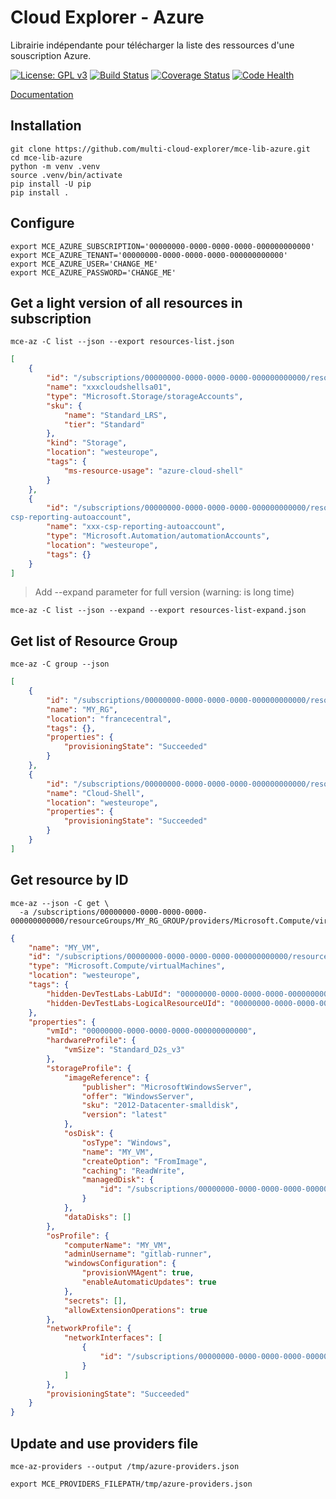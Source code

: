 # Cloud Explorer - Azure

Librairie indépendante pour télécharger la liste des ressources d'une souscription Azure.

[![License: GPL v3](https://img.shields.io/badge/License-GPLv3-blue.svg)](https://www.gnu.org/licenses/gpl-3.0)
[![Build Status](https://travis-ci.org/multi-cloud-explorer/mce-lib-azure.svg)](https://travis-ci.org/multi-cloud-explorer/mce-lib-azure)
[![Coverage Status](https://coveralls.io/repos/multi-cloud-explorer/mce-lib-azure/badge.svg?branch=master&service=github)](https://coveralls.io/github/multi-cloud-explorer/mce-lib-azure?branch=master)
[![Code Health](https://landscape.io/github/multi-cloud-explorer/mce-lib-azure/master/landscape.svg?style=flat)](https://landscape.io/github/multi-cloud-explorer/mce-lib-azure/master)

[Documentation](https://multi-cloud-explorer.readthedocs.org)

## Installation

```shell
git clone https://github.com/multi-cloud-explorer/mce-lib-azure.git
cd mce-lib-azure
python -m venv .venv
source .venv/bin/activate
pip install -U pip
pip install .
```

## Configure

```shell
export MCE_AZURE_SUBSCRIPTION='00000000-0000-0000-0000-000000000000'    
export MCE_AZURE_TENANT='00000000-0000-0000-0000-000000000000'
export MCE_AZURE_USER='CHANGE_ME'
export MCE_AZURE_PASSWORD='CHANGE_ME'
```

## Get a light version of all resources in subscription

```shell
mce-az -C list --json --export resources-list.json
```

```json
[
    {
        "id": "/subscriptions/00000000-0000-0000-0000-000000000000/resourceGroups/Cloud-Shell/providers/Microsoft.Storage/storageAccounts/xxxcloudshellsa01",
        "name": "xxxcloudshellsa01",
        "type": "Microsoft.Storage/storageAccounts",
        "sku": {
            "name": "Standard_LRS",
            "tier": "Standard"
        },
        "kind": "Storage",
        "location": "westeurope",
        "tags": {
            "ms-resource-usage": "azure-cloud-shell"
        }
    },
    {
        "id": "/subscriptions/00000000-0000-0000-0000-000000000000/resourceGroups/xxx-CSP-Reporting-01/providers/Microsoft.Automation/automationAccounts/xxx-
csp-reporting-autoaccount",
        "name": "xxx-csp-reporting-autoaccount",
        "type": "Microsoft.Automation/automationAccounts",
        "location": "westeurope",
        "tags": {}
    }
]
```

> Add --expand parameter for full version (warning: is long time)

```shell
mce-az -C list --json --expand --export resources-list-expand.json
```

## Get list of Resource Group

```shell
mce-az -C group --json
```

```json
[
    {
        "id": "/subscriptions/00000000-0000-0000-0000-000000000000/resourceGroups/MY_RG",
        "name": "MY_RG",
        "location": "francecentral",
        "tags": {},
        "properties": {
            "provisioningState": "Succeeded"
        }
    },
    {
        "id": "/subscriptions/00000000-0000-0000-0000-000000000000/resourceGroups/Cloud-Shell",
        "name": "Cloud-Shell",
        "location": "westeurope",
        "properties": {
            "provisioningState": "Succeeded"
        }
    }
]
```

## Get resource by ID

```shell
mce-az --json -C get \
  -a /subscriptions/00000000-0000-0000-0000-000000000000/resourceGroups/MY_RG_GROUP/providers/Microsoft.Compute/virtualMachines/MY_VM
```

```json
{
    "name": "MY_VM",
    "id": "/subscriptions/00000000-0000-0000-0000-000000000000/resourceGroups/MY_RG_GROUP/providers/Microsoft.Compute/virtualMachines/MY_VM",
    "type": "Microsoft.Compute/virtualMachines",
    "location": "westeurope",
    "tags": {
        "hidden-DevTestLabs-LabUId": "00000000-0000-0000-0000-000000000000",
        "hidden-DevTestLabs-LogicalResourceUId": "00000000-0000-0000-0000-000000000000"
    },
    "properties": {
        "vmId": "00000000-0000-0000-0000-000000000000",
        "hardwareProfile": {
            "vmSize": "Standard_D2s_v3"
        },
        "storageProfile": {
            "imageReference": {
                "publisher": "MicrosoftWindowsServer",
                "offer": "WindowsServer",
                "sku": "2012-Datacenter-smalldisk",
                "version": "latest"
            },
            "osDisk": {
                "osType": "Windows",
                "name": "MY_VM",
                "createOption": "FromImage",
                "caching": "ReadWrite",
                "managedDisk": {
                    "id": "/subscriptions/00000000-0000-0000-0000-000000000000/resourceGroups/MY_RG_GROUP/providers/Microsoft.Compute/disks/MY_VM"
                }
            },
            "dataDisks": []
        },
        "osProfile": {
            "computerName": "MY_VM",
            "adminUsername": "gitlab-runner",
            "windowsConfiguration": {
                "provisionVMAgent": true,
                "enableAutomaticUpdates": true
            },
            "secrets": [],
            "allowExtensionOperations": true
        },
        "networkProfile": {
            "networkInterfaces": [
                {
                    "id": "/subscriptions/00000000-0000-0000-0000-000000000000/resourceGroups/MY_RG_GROUP/providers/Microsoft.Network/networkInterfaces/MY_NETWORK"
                }
            ]
        },
        "provisioningState": "Succeeded"
    }
}
```

## Update and use providers file

```shell
mce-az-providers --output /tmp/azure-providers.json

export MCE_PROVIDERS_FILEPATH/tmp/azure-providers.json
```
